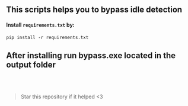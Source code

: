 ## This scripts helps you to bypass idle detection
#### Install ```requirements.txt``` by:
```
pip install -r requirements.txt
```
## After installing run bypass.exe located in the output folder
<br><br>
> Star this repository if it helped <3
